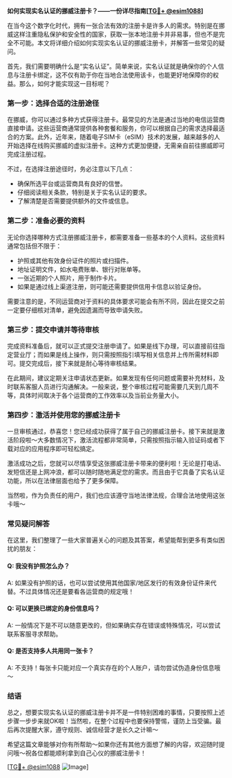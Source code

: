 **如何实现实名认证的挪威注册卡？——一份详尽指南[[TG💪+ @esim1088](https://t.me/s/esim1088)]**

在当今这个数字化时代，拥有一张合法有效的注册卡是许多人的需求。特别是在挪威这样注重隐私保护和安全性的国家，获取一张本地注册卡并非易事，但也不是完全不可能。本文将详细介绍如何实现实名认证的挪威注册卡，并解答一些常见的疑问。

首先，我们需要明确什么是“实名认证”。简单来说，实名认证就是确保你的个人信息与注册卡绑定，这不仅有助于你在当地合法使用该卡，也能更好地保障你的权益。那么，如何才能实现这一目标呢？

### **第一步：选择合适的注册途径**

在挪威，你可以通过多种方式获得注册卡。最常见的方法是通过当地的电信运营商直接申请。这些运营商通常提供各种套餐和服务，你可以根据自己的需求选择最适合的方案。此外，近年来，随着电子SIM卡（eSIM）技术的发展，越来越多的人开始选择在线购买挪威的虚拟注册卡。这种方式更加便捷，无需亲自前往挪威即可完成注册过程。

不过，在选择注册途径时，务必注意以下几点：
- 确保所选平台或运营商具有良好的信誉。
- 仔细阅读相关条款，特别是关于实名认证的要求。
- 了解清楚是否需要提供额外的文件或信息。

### **第二步：准备必要的资料**

无论你选择哪种方式注册挪威注册卡，都需要准备一些基本的个人资料。这些资料通常包括但不限于：
- 护照或其他有效身份证件的照片或扫描件。
- 地址证明文件，如水电费账单、银行对账单等。
- 一张近期的个人照片，用于制作卡片。
- 如果是通过线上渠道注册，则可能还需要提供信用卡信息以验证身份。

需要注意的是，不同运营商对于资料的具体要求可能会有所不同，因此在提交之前一定要仔细核对清单，避免因遗漏而导致申请失败。

### **第三步：提交申请并等待审核**

完成资料准备后，就可以正式提交注册申请了。如果是线下办理，可以直接前往指定营业厅；而如果是线上操作，则只需按照指引填写相关信息并上传所需材料即可。提交完成后，接下来就是耐心等待审核结果。

在此期间，建议定期关注申请状态更新。如果发现有任何问题或需要补充材料，及时联系客服人员进行沟通解决。一般来说，整个审核过程可能需要几天到几周不等，具体时间取决于各个运营商的工作效率以及当前业务量大小。

### **第四步：激活并使用您的挪威注册卡**

一旦审核通过，恭喜您！您已经成功获得了属于自己的挪威注册卡。接下来就是激活阶段啦～大多数情况下，激活流程都非常简单，只需按照指示输入验证码或者下载对应的应用程序即可轻松搞定。

激活成功之后，您就可以尽情享受这张挪威注册卡带来的便利啦！无论是打电话、发短信还是上网冲浪，都可以随时随地满足您的需求。而且由于它具备了实名认证功能，所以在法律层面也给予了更多保障。

当然啦，作为负责任的用户，我们也应该遵守当地法律法规，合理合法地使用这张卡哦～

### **常见疑问解答**

在这里，我们整理了一些大家普遍关心的问题及其答案，希望能帮到更多有类似困扰的朋友：

#### Q: 我没有护照怎么办？
A: 如果没有护照的话，也可以尝试使用其他国家/地区发行的有效身份证件来代替。不过具体情况还是要看各运营商的规定哦！

#### Q: 可以更换已绑定的身份信息吗？
A: 一般情况下是不可以随意更改的，但如果确实存在错误或特殊情况，可以尝试联系客服寻求帮助。

#### Q: 是否支持多人共用同一张卡？
A: 不支持！每张卡只能对应一个真实存在的个人账户，请勿尝试伪造身份信息哦～

### **结语**

总之，想要实现实名认证的挪威注册卡并不是一件特别困难的事情，只要按照上述步骤一步步来就OK啦！当然啦，在整个过程中也要保持警惕，谨防上当受骗。最后再次提醒大家，遵守规则、诚信经营才是长久之计嘛～

希望这篇文章能够对你有所帮助～如果你还有其他方面想了解的内容，欢迎随时提问哦～祝各位都能顺利拿到自己心仪的挪威注册卡！

[[TG💪+ @esim1088](https://t.me/s/esim1088) ![Image](https://i.postimg.cc/4NQfJmqS/Snipaste-2025-05-13-00-14-12.png)]